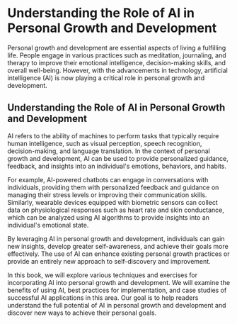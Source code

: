Understanding the Role of AI in Personal Growth and Development
==================================================================================================================================

Personal growth and development are essential aspects of living a fulfilling life. People engage in various practices such as meditation, journaling, and therapy to improve their emotional intelligence, decision-making skills, and overall well-being. However, with the advancements in technology, artificial intelligence (AI) is now playing a critical role in personal growth and development.

Understanding the Role of AI in Personal Growth and Development
---------------------------------------------------------------

AI refers to the ability of machines to perform tasks that typically require human intelligence, such as visual perception, speech recognition, decision-making, and language translation. In the context of personal growth and development, AI can be used to provide personalized guidance, feedback, and insights into an individual's emotions, behaviors, and habits.

For example, AI-powered chatbots can engage in conversations with individuals, providing them with personalized feedback and guidance on managing their stress levels or improving their communication skills. Similarly, wearable devices equipped with biometric sensors can collect data on physiological responses such as heart rate and skin conductance, which can be analyzed using AI algorithms to provide insights into an individual's emotional state.

By leveraging AI in personal growth and development, individuals can gain new insights, develop greater self-awareness, and achieve their goals more effectively. The use of AI can enhance existing personal growth practices or provide an entirely new approach to self-discovery and improvement.

In this book, we will explore various techniques and exercises for incorporating AI into personal growth and development. We will examine the benefits of using AI, best practices for implementation, and case studies of successful AI applications in this area. Our goal is to help readers understand the full potential of AI in personal growth and development and discover new ways to achieve their personal goals.
